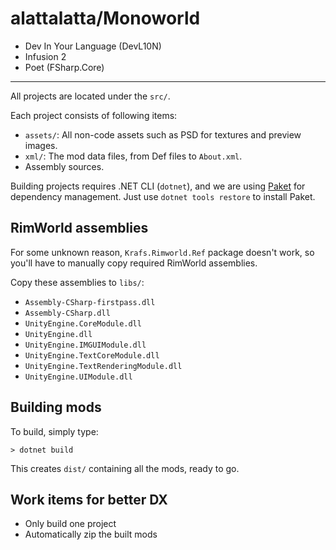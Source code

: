 # alattalatta/Monoworld

- Dev In Your Language (DevL10N)
- Infusion 2
- Poet (FSharp.Core)

---

All projects are located under the `src/`.

Each project consists of following items:

- `assets/`: All non-code assets such as PSD for textures and preview images.
- `xml/`: The mod data files, from Def files to `About.xml`.
- Assembly sources.

Building projects requires .NET CLI (`dotnet`), and we are using [Paket](https://fsprojects.github.io/Paket/) for dependency management. Just use `dotnet tools restore` to install Paket.

## RimWorld assemblies

For some unknown reason, `Krafs.Rimworld.Ref` package doesn't work, so you'll have to manually copy required RimWorld assemblies.

Copy these assemblies to `libs/`:

- `Assembly-CSharp-firstpass.dll`
- `Assembly-CSharp.dll`
- `UnityEngine.CoreModule.dll`
- `UnityEngine.dll`
- `UnityEngine.IMGUIModule.dll`
- `UnityEngine.TextCoreModule.dll`
- `UnityEngine.TextRenderingModule.dll`
- `UnityEngine.UIModule.dll`

## Building mods

To build, simply type:

```
> dotnet build
```

This creates `dist/` containing all the mods, ready to go.

## Work items for better DX

- Only build one project
- Automatically zip the built mods
